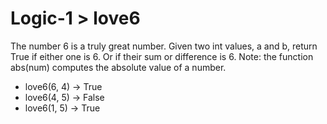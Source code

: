 # Logic-1 > love6

The number 6 is a truly great number. Given two int values, a and b, return True if either one is 6. Or if their sum or difference is 6. Note: the function abs(num) computes the absolute value of a number.

- love6(6, 4) → True
- love6(4, 5) → False
- love6(1, 5) → True